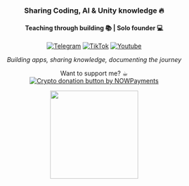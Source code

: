 <h3 align="center">Sharing Coding, AI & Unity knowledge 🔥</h3>
<h4 align="center">Teaching through building 📚 | Solo founder 💻</h4>

<p align="center">
    <a href="https://t.me/dreamcode_yp"><img alt="Telegram" title="Telegram" src="https://img.shields.io/badge/Telegram-2CA5E0?style=for-the-badge&logo=telegram&logoColor=white"/></a>
    <a href="https://www.tiktok.com/@dreamcodestudio?_t=8oqGYxIYtjL&_r=1"><img alt="TikTok" title="TikTok" src="https://img.shields.io/badge/Tiktok-black?style=for-the-badge&logo=tiktok&logoColor=white"/></a>
    <a href="https://www.youtube.com/@dreamcodestudio"><img alt="Youtube" title="Youtube" src="https://img.shields.io/badge/YouTube-red?style=for-the-badge&logo=youtube&logoColor=white"/></a>
</p>

<p align="center">
<em>Building apps, sharing knowledge, documenting the journey</em>
</p>

<p align="center">
Want to support me? ☕︎<br>
<a href="https://nowpayments.io/donation?api_key=90F6F7N-08V4B23-H80441J-NKSH2X9" target="_blank" rel="noreferrer noopener">
   <img src="https://nowpayments.io/images/embeds/donation-button-black.svg" alt="Crypto donation button by NOWPayments">
</a>
</p>

<p align="center" width="100%">
<img height=200 src="https://github-readme-stats.vercel.app/api?username=dreamcodestudio&show_icons=true&rank_icon=github&theme=nord&hide_title=true" />
</p>
